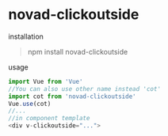 # novad-clickoutside


installation
> npm install novad-clickoutside

usage
```js
import Vue from 'Vue'
//You can also use other name instead 'cot'
import cot from 'novad-clickoutside'
Vue.use(cot)
//...
//in component template
<div v-clickoutside="...">
```